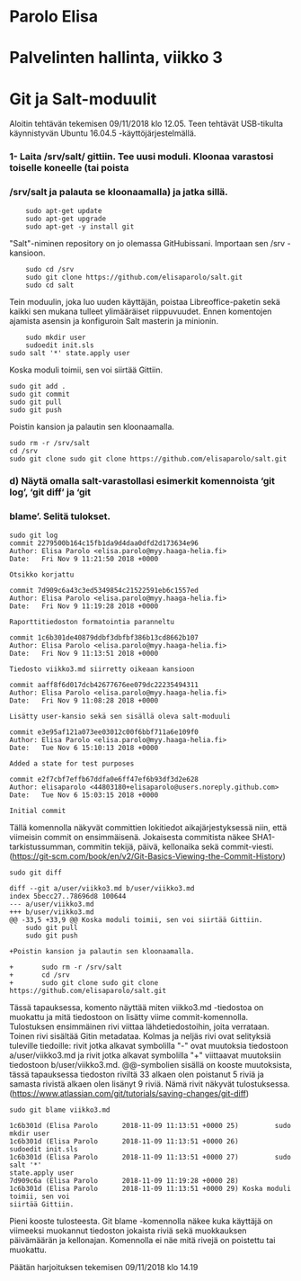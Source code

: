 # Parolo Elisa
# Palvelinten hallinta, viikko 3
# Git ja Salt-moduulit

Aloitin tehtävän tekemisen 09/11/2018 klo 12.05.
Teen tehtävät USB-tikulta käynnistyvän Ubuntu 16.04.5 -käyttöjärjestelmällä.

### 1- Laita /srv/salt/ gittiin. Tee uusi moduli. Kloonaa varastosi toiselle koneelle (tai poista
### /srv/salt ja palauta se kloonaamalla) ja jatka sillä.


        sudo apt-get update
        sudo apt-get upgrade
        sudo apt-get -y install git
"Salt"-niminen repository on jo olemassa GitHubissani. Importaan sen /srv -kansioon.

        sudo cd /srv
        sudo git clone https://github.com/elisaparolo/salt.git
        sudo cd salt

Tein moduulin, joka luo uuden käyttäjän, poistaa Libreoffice-paketin sekä kaikki sen mukana 
tulleet ylimääräiset riippuvuudet.
Ennen komentojen ajamista asensin ja konfiguroin Salt masterin ja minionin. 

        sudo mkdir user
        sudoedit init.sls
	sudo salt '*' state.apply user

Koska moduli toimii, sen voi siirtää Gittiin.

	sudo git add .
	sudo git commit
	sudo git pull
	sudo git push

Poistin kansion ja palautin sen kloonaamalla.

	sudo rm -r /srv/salt
	cd /srv
	sudo git clone sudo git clone https://github.com/elisaparolo/salt.git

### d) Näytä omalla salt-varastollasi esimerkit komennoista ‘git log’, ‘git diff’ ja ‘git 
### blame’. Selitä tulokset.

	sudo git log
	commit 2279500b164c15fb1da9d4daa0dfd2d173634e96
	Author: Elisa Parolo <elisa.parolo@myy.haaga-helia.fi>
	Date:   Fri Nov 9 11:21:50 2018 +0000

	Otsikko korjattu

	commit 7d909c6a43c3ed5349854c21522591eb6c1557ed
	Author: Elisa Parolo <elisa.parolo@myy.haaga-helia.fi>
	Date:   Fri Nov 9 11:19:28 2018 +0000

	Raporttitiedoston formatointia paranneltu

	commit 1c6b301de40879ddbf3dbfbf386b13cd8662b107
	Author: Elisa Parolo <elisa.parolo@myy.haaga-helia.fi>
	Date:   Fri Nov 9 11:13:51 2018 +0000

	Tiedosto viikko3.md siirretty oikeaan kansioon

	commit aaff8f6d017dcb42677676ee079dc22235494311
	Author: Elisa Parolo <elisa.parolo@myy.haaga-helia.fi>
	Date:   Fri Nov 9 11:08:28 2018 +0000

	Lisätty user-kansio sekä sen sisällä oleva salt-moduuli

	commit e3e95af121a073ee03012c00f6bbf711a6e109f0
	Author: Elisa Parolo <elisa.parolo@myy.haaga-helia.fi>
	Date:   Tue Nov 6 15:10:13 2018 +0000

	Added a state for test purposes

	commit e2f7cbf7effb67ddfa0e6ff47ef6b93df3d2e628
	Author: elisaparolo <44803180+elisaparolo@users.noreply.github.com>
	Date:   Tue Nov 6 15:03:15 2018 +0000

	Initial commit

Tällä komennolla näkyvät committien lokitiedot aikajärjestyksessä niin, että viimeisin commit
on ensimmäisenä. Jokaisesta commitista näkee SHA1-tarkistussumman, commitin tekijä, päivä,
kellonaika sekä commit-viesti.
(https://git-scm.com/book/en/v2/Git-Basics-Viewing-the-Commit-History)

	sudo git diff

	diff --git a/user/viikko3.md b/user/viikko3.md
	index 5becc27..78696d8 100644
	--- a/user/viikko3.md
	+++ b/user/viikko3.md
	@@ -33,5 +33,9 @@ Koska moduli toimii, sen voi siirtää Gittiin.
        sudo git pull
        sudo git push
 
	+Poistin kansion ja palautin sen kloonaamalla.
 
	+       sudo rm -r /srv/salt
	+       cd /srv
	+       sudo git clone sudo git clone https://github.com/elisaparolo/salt.git

Tässä tapauksessa, komento näyttää miten viikko3.md -tiedostoa on muokattu ja mitä tiedostoon
on lisätty viime commit-komennolla.
Tulostuksen ensimmäinen rivi viittaa lähdetiedostoihin, joita verrataan. Toinen rivi sisältää
Gitin metadataa. Kolmas ja neljäs rivi ovat selityksiä tuleville tiedoille: rivit jotka
alkavat symbolilla "-" ovat muutoksia tiedostoon a/user/viikko3.md ja rivit jotka alkavat
symbolilla "+" viittaavat muutoksiin tiedostoon b/user/viikko3.md. @@-symbolien sisällä
on kooste muutoksista, tässä tapauksessa tiedoston riviltä 33 alkaen olen poistanut 5 riviä
ja samasta rivistä alkaen olen lisänyt 9 riviä. Nämä rivit näkyvät tulostuksessa.
(https://www.atlassian.com/git/tutorials/saving-changes/git-diff) 

	sudo git blame viikko3.md
	
	1c6b301d (Elisa Parolo      2018-11-09 11:13:51 +0000 25)         sudo mkdir user
	1c6b301d (Elisa Parolo      2018-11-09 11:13:51 +0000 26)         sudoedit init.sls
	1c6b301d (Elisa Parolo      2018-11-09 11:13:51 +0000 27)         sudo salt '*' 
	state.apply user
	7d909c6a (Elisa Parolo      2018-11-09 11:19:28 +0000 28) 
	1c6b301d (Elisa Parolo      2018-11-09 11:13:51 +0000 29) Koska moduli toimii, sen voi
	siirtää Gittiin.
	
Pieni kooste tulosteesta. Git blame -komennolla näkee kuka käyttäjä on viimeeksi muokannut
tiedoston jokaista riviä sekä muokkauksen päivämäärän ja kellonajan. Komennolla ei näe mitä
rivejä on poistettu tai muokattu.

Päätän harjoituksen tekemisen 09/11/2018 klo 14.19

